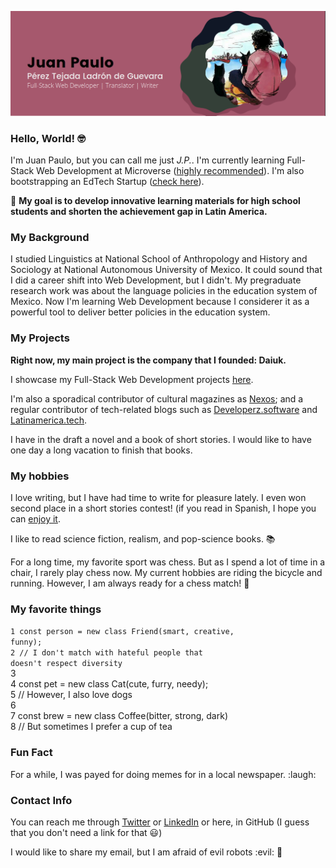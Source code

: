
![banner](addbanner.png)

### Hello, World! :nerd_face:

I'm Juan Paulo, but you can call me just *J.P.*. I'm currently learning Full-Stack Web Development at Microverse ([highly recommended](https://www.microverse.org/?grsf=6h9fw6)). I'm also bootstrapping an EdTech Startup ([check here](https://daiuk.com.mx)). 

:dart: **My goal is to develop innovative learning materials for high school students and shorten the achievement gap in Latin America.**

### My Background

I studied Linguistics at National School of Anthropology and History and Sociology at National Autonomous University of Mexico. It could sound that I did a career shift into Web Development, but I didn't. My pregraduate research work was about the language policies in the education system of Mexico. Now I'm learning Web Development because I considerer it as a powerful tool to deliver better policies in the education system.

### My Projects

**Right now, my main project is the company that I founded: Daiuk.**

I showcase my Full-Stack Web Development projects [here](http://juanpaulo.xyz).

I'm also a sporadical contributor of cultural magazines as [Nexos](https://cultura.nexos.com.mx/author/juan-paulo-perez-tejada/); and a regular contributor of tech-related blogs such as [Developerz.software](http://developez.software) and [Latinamerica.tech](http://latinamerica.tech).

I have in the draft a novel and a book of short stories. I would like to have one day a long vacation to finish that books.

### My hobbies

 I love writing, but I have had time to write for pleasure lately. I even won second place in a short stories contest! (if you read in Spanish, I hope you can [enjoy it](http://www.puntodepartida.unam.mx/index.php/1087-no-0203/1918-0203-la-cronica-como-antidoto-las-batallas-en-xoco-juan-paulo-perez-tejada). 

I like to read science fiction, realism, and pop-science books. 📚

For a long time, my favorite sport was chess. But as I spend a lot of time in a chair, I rarely play chess now. My current hobbies are riding the bicycle and running. However, I am always ready for a chess match!  🦾

### My favorite things

<code>1 const person = new class Friend(smart, creative, funny);</code><br>
<code>2 // I don't match with hateful people that doesn't respect diversity</code><br> 
3                                                     <br>
4 const pet = new class Cat(cute, furry, needy);<br>
5 // However, I also love dogs<br>
6                                                    <br>
7 const brew = new class Coffee(bitter, strong, dark)<br>
8 // But sometimes I prefer a cup of tea <br>

### Fun Fact

For a while, I was payed for doing memes for in a local newspaper. :laugh:

### Contact Info

You can reach me through [Twitter](https://twitter.com/srjuanpapas) or [LinkedIn](ttps://www.linkedin.com/in/juanpaulopereztejada/es-es?originalSubdomain=mx) or here, in GitHub (I guess that you don't need a link for that :smiley:)

I would like to share my email, but I am afraid of evil robots :evil: :robot:

<!--
**Maclenn77/Maclenn77** is a ✨ _special_ ✨ repository because its `README.md` (this file) appears on your GitHub profile.

Here are some ideas to get you started:

- 🔭 I’m currently working on ...
- 🌱 I’m currently learning ...
- 👯 I’m looking to collaborate on ...
- 🤔 I’m looking for help with ...
- 💬 Ask me about ...
- 📫 How to reach me: ...
- 😄 Pronouns: ...
- ⚡ Fun fact: ...
-->
